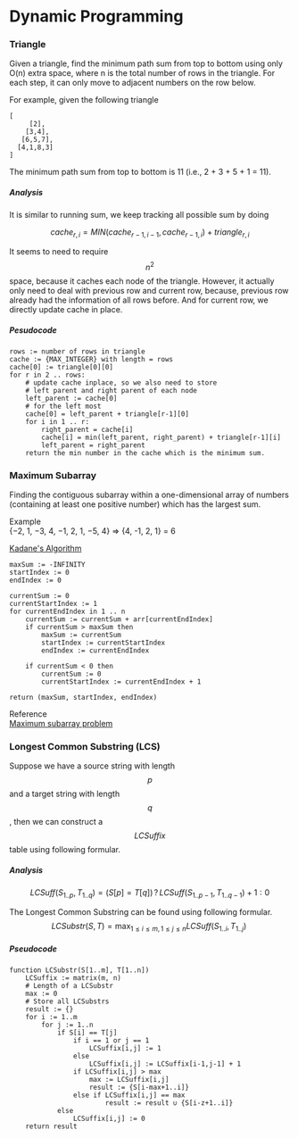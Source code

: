 # Dynamic Programming
### Triangle
Given a triangle, find the minimum path sum from top to bottom using only O(n) extra space, where n is the total number of rows in the triangle. For each step, it can only move to adjacent numbers on the row below. 

For example, given the following triangle
```
[
     [2],
    [3,4],
   [6,5,7],
  [4,1,8,3]
]
```

The minimum path sum from top to bottom is 11 (i.e., 2 + 3 + 5 + 1 = 11).

##### Analysis
It is similar to running sum, we keep tracking all possible sum by doing

$$cache_{r,i} = MIN(cache_{r-1,i-1}, cache_{r-1,i}) + triangle_{r,i}$$

It seems to need to require $$n^2$$ space, because it caches each node of the triangle. However, it actually only need to deal with previous row and current row, because, previous row already had the information of all rows before. And for current row, we directly update cache in place.

##### Pesudocode
```
rows := number of rows in triangle
cache := {MAX_INTEGER} with length = rows
cache[0] := triangle[0][0]
for r in 2 .. rows:
    # update cache inplace, so we also need to store
    # left parent and right parent of each node
    left_parent := cache[0]
    # for the left most
    cache[0] = left_parent + triangle[r-1][0]
    for i in 1 .. r:
        right_parent = cache[i]
        cache[i] = min(left_parent, right_parent) + triangle[r-1][i]
        left_parent = right_parent
    return the min number in the cache which is the minimum sum.
```


### Maximum Subarray
Finding the contiguous subarray within a one-dimensional array of numbers (containing at least one positive number) which has the largest sum.

Example  
{−2, 1, −3, 4, −1, 2, 1, −5, 4} => {4, -1, 2, 1} = 6

[Kadane's Algorithm](http://www.algorithmist.com/index.php/Kadane's_Algorithm)

```
maxSum := -INFINITY
startIndex := 0
endIndex := 0

currentSum := 0
currentStartIndex := 1
for currentEndIndex in 1 .. n
    currentSum := currentSum + arr[currentEndIndex]
    if currentSum > maxSum then
        maxSum := currentSum
        startIndex := currentStartIndex
        endIndex := currentEndIndex
    
    if currentSum < 0 then
        currentSum := 0
        currentStartIndex := currentEndIndex + 1
        
return (maxSum, startIndex, endIndex)
```

Reference  
[Maximum subarray problem](http://en.wikipedia.org/wiki/Maximum_subarray_problem)


### Longest Common Substring (LCS)
Suppose we have a source string with length $$p$$ and a target string with length $$q$$, then we can construct a $$\mathit{LCSuffix}$$ table using following formular.

##### Analysis
$$
\mathit{LCSuff}(S_{1..p}, T_{1..q}) = (S[p] = T[q]) \, ? \, \mathit{LCSuff}(S_{1..p-1}, T_{1..q-1}) + 1 : 0
$$

The Longest Common Substring can be found using following formular.
$$
\mathit{LCSubstr}(S, T) = \max_{1 \leq i \leq m, 1 \leq j \leq n} \mathit{LCSuff}(S_{1..i}, T_{1..j}) \;
$$

##### Pseudocode
```
function LCSubstr(S[1..m], T[1..n])
    LCSuffix := matrix(m, n)
    # Length of a LCSubstr
    max := 0
    # Store all LCSubstrs
    result := {}
    for i := 1..m
        for j := 1..n
            if S[i] == T[j]
                if i == 1 or j == 1
                    LCSuffix[i,j] := 1
                else
                    LCSuffix[i,j] := LCSuffix[i-1,j-1] + 1
                if LCSuffix[i,j] > max
                    max := LCSuffix[i,j]
                    result := {S[i-max+1..i]}
                else if LCSuffix[i,j] == max
                        result := result ∪ {S[i-z+1..i]}
            else 
                LCSuffix[i,j] := 0
    return result
```
